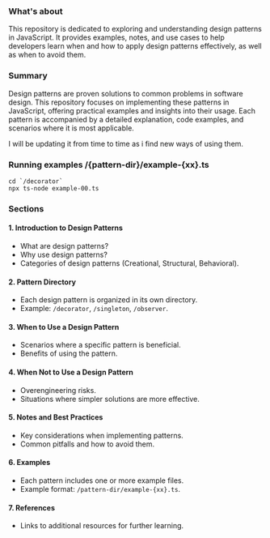 ### What's about

This repository is dedicated to exploring and understanding design patterns in JavaScript. It provides examples, notes, and use cases to help developers learn when and how to apply design patterns effectively, as well as when to avoid them.

### Summary

Design patterns are proven solutions to common problems in software design. This repository focuses on implementing these patterns in JavaScript, offering practical examples and insights into their usage. Each pattern is accompanied by a detailed explanation, code examples, and scenarios where it is most applicable.

I will be updating it from time to time as i find new ways of using them.

### Running examples /{pattern-dir}/example-{xx}.ts

```shell
cd `/decorator`
npx ts-node example-00.ts
```

### Sections

#### 1. Introduction to Design Patterns

- What are design patterns?
- Why use design patterns?
- Categories of design patterns (Creational, Structural, Behavioral).

#### 2. Pattern Directory

- Each design pattern is organized in its own directory.
- Example: `/decorator`, `/singleton`, `/observer`.

#### 3. When to Use a Design Pattern

- Scenarios where a specific pattern is beneficial.
- Benefits of using the pattern.

#### 4. When Not to Use a Design Pattern

- Overengineering risks.
- Situations where simpler solutions are more effective.

#### 5. Notes and Best Practices

- Key considerations when implementing patterns.
- Common pitfalls and how to avoid them.

#### 6. Examples

- Each pattern includes one or more example files.
- Example format: `/pattern-dir/example-{xx}.ts`.

#### 7. References

- Links to additional resources for further learning.
